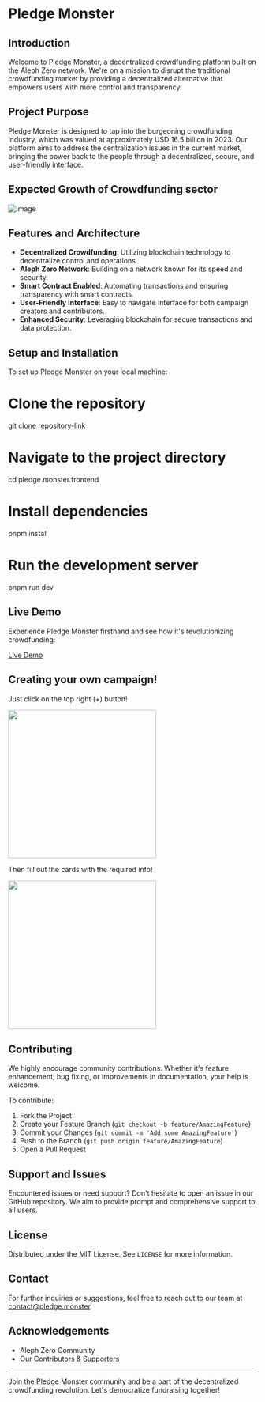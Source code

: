 # Pledge Monster

## Introduction

Welcome to Pledge Monster, a decentralized crowdfunding platform built on the Aleph Zero network. We're on a mission to disrupt the traditional crowdfunding market by providing a decentralized alternative that empowers users with more control and transparency.

## Project Purpose

Pledge Monster is designed to tap into the burgeoning crowdfunding industry, which was valued at approximately USD 16.5 billion in 2023. Our platform aims to address the centralization issues in the current market, bringing the power back to the people through a decentralized, secure, and user-friendly interface.

## Expected Growth of Crowdfunding sector

![image](https://github.com/Janitor01/pledge.monster.frontend/assets/155651380/89bc64bf-c3d1-4f90-b94e-88f927cf6b1c)

## Features and Architecture

- **Decentralized Crowdfunding**: Utilizing blockchain technology to decentralize control and operations.
- **Aleph Zero Network**: Building on a network known for its speed and security.
- **Smart Contract Enabled**: Automating transactions and ensuring transparency with smart contracts.
- **User-Friendly Interface**: Easy to navigate interface for both campaign creators and contributors.
- **Enhanced Security**: Leveraging blockchain for secure transactions and data protection.




## Setup and Installation

To set up Pledge Monster on your local machine:


# Clone the repository
git clone [repository-link](https://github.com/Janitor01/pledge.monster.frontend)

# Navigate to the project directory
cd pledge.monster.frontend

# Install dependencies
pnpm install

# Run the development server
pnpm run dev
## Live Demo

Experience Pledge Monster firsthand and see how it's revolutionizing crowdfunding:

[Live Demo](https://pledge.monster)

## Creating your own campaign!

Just click on the top right (+) button!

<img src="https://github.com/Janitor01/pledge.monster.frontend/assets/155651380/254a2c91-8dfa-4285-b173-323424bb4ff4" width="300" height="auto">

Then fill out the cards with the required info!

<img src="https://github.com/Janitor01/pledge.monster.frontend/assets/155651380/6edd882f-d24b-46e6-95a4-5d029d127d18" width="300" height="auto">



## Contributing

We highly encourage community contributions. Whether it's feature enhancement, bug fixing, or improvements in documentation, your help is welcome.

To contribute:
1. Fork the Project
2. Create your Feature Branch (`git checkout -b feature/AmazingFeature`)
3. Commit your Changes (`git commit -m 'Add some AmazingFeature'`)
4. Push to the Branch (`git push origin feature/AmazingFeature`)
5. Open a Pull Request

## Support and Issues

Encountered issues or need support? Don't hesitate to open an issue in our GitHub repository. We aim to provide prompt and comprehensive support to all users.

## License

Distributed under the MIT License. See `LICENSE` for more information.

## Contact

For further inquiries or suggestions, feel free to reach out to our team at [contact@pledge.monster](mailto:tempmailvoid@gmail.com).

## Acknowledgements

- Aleph Zero Community
- Our Contributors & Supporters

---

Join the Pledge Monster community and be a part of the decentralized crowdfunding revolution. Let's democratize fundraising together!
